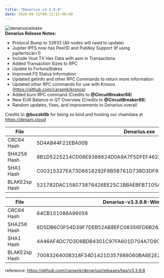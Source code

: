 ```yaml
---
title: "Denarius v3.3.9.8"
date: 2020-09-15T00:11:12-08:00
---
```

![denariusrelease](https://user-images.githubusercontent.com/10162347/92353861-6cdad080-f09e-11ea-84d7-315118a4f382.gif)  
**Denarius Release Notes:**

+ Protocol Bump to 33933 (All nodes will need to update)
+ Jupiter IPFS now has PeerID and PubKey Support (If using jupiterlocal=1)
+ Include Vout TX Hex Data with asm in Transactions
+ Added Transaction Sizes to RPC
+ Update to FortunaStakes
+ Improved FS Status Information
+ Updated getinfo and other RPC Commands to return more information
+ Updated other RPC commands for use with Kronos (https://github.com/carsenk/kronos)
+ Added burn RPC command (Credits to **@CircuitBreaker88**)
+ New EUR Balance in QT Overview (Credits to **@CircuitBreaker88**)
+ Random updates, fixes, and improvements to Denarius overall

Credits to **@buzzkillb** for being so kind and hosting our chaindata at https://denarii.cloud

| File | Denarius.exe |
| ------ | ----------- |
|CRC64 Hash | 5D4AB44F21EBA00B |
|SHA256 Hash | 8B1D5225214CD08E9388624D0A9A7F5DFEF4623F1B1B1C8EB83D7085DF6B56D1 |
|SHA1 Hash | C00315327EA73D6618292F8B5B761D738D3DF93C |
|BLAKE2sp Hash | 521782DAC158073876426EE25C1BBAEBFB7105A6E2D43DDBFCC4772814C7C544 |

| File | Denarius-v3.3.9.8-Win64.zip |
| ------ | ----------- |
|CRC64 Hash | 64CB101088A96056 |
|SHA256 Hash | 6D5DB6C0F54D39F7DEB52AB8EFC08356FD6B26A87BF3A846F3976CEFEE963E11 |
|SHA1 Hash | 4A46AF4DC7D3D6BDB4301C97FA601D704A7D90AA |
|BLAKE2sp Hash | 7008326400B318F34D1421D357988060BA6E2E27EB56D24DFC755B357F8513C6 |

reference: https://github.com/carsenk/denarius/releases/tag/v3.3.9.8  

